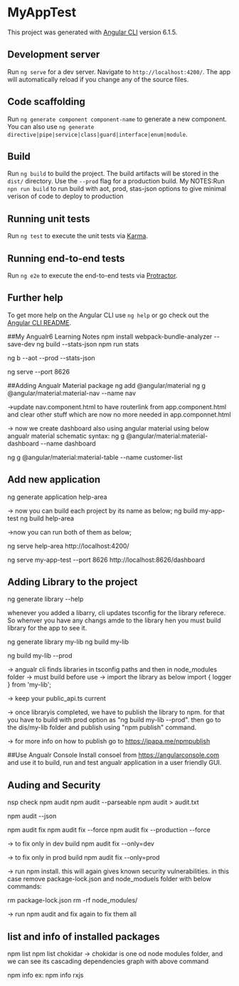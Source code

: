 # MyAppTest

This project was generated with [Angular CLI](https://github.com/angular/angular-cli) version 6.1.5.

## Development server

Run `ng serve` for a dev server. Navigate to `http://localhost:4200/`. The app will automatically reload if you change any of the source files.

## Code scaffolding

Run `ng generate component component-name` to generate a new component. You can also use `ng generate directive|pipe|service|class|guard|interface|enum|module`.

## Build

Run `ng build` to build the project. The build artifacts will be stored in the `dist/` directory. Use the `--prod` flag for a production build.
My NOTES:Run `npn run build` to run build with aot,  prod, stas-json options to give minimal verison of code to deploy to production

## Running unit tests

Run `ng test` to execute the unit tests via [Karma](https://karma-runner.github.io).

## Running end-to-end tests

Run `ng e2e` to execute the end-to-end tests via [Protractor](http://www.protractortest.org/).

## Further help

To get more help on the Angular CLI use `ng help` or go check out the [Angular CLI README](https://github.com/angular/angular-cli/blob/master/README.md).

##My Angualr6 Learning Notes
npm install webpack-bundle-analyzer --save-dev
ng build --stats-json
npm run stats


ng b --aot --prod --stats-json

ng serve --port 8626

##Adding Angualr Material package
ng add @angular/material
ng g @angular/material:material-nav --name nav

->update nav.component.html to have routerlink from app.component.html and clear other stuff which are now no more needed in app.componnet.html

-> now we create dashboard also using angular material using  below angualr material schematic syntax:
ng g @angular/material:material-dashboard --name dashboard

ng g @angular/material:material-table --name customer-list

## Add new application
ng generate application help-area

-> now you can build each project by its name as below;
ng build my-app-test
ng build help-area

->now you can run both of them as below;

ng serve help-area
http://localhost:4200/


ng serve my-app-test --port 8626
http://localhost:8626/dashboard


## Adding Library to the project
ng generate library --help

whenever you added a libarry, cli updates  tsconfig for the library referece. So whenver you have any changs amde to the library hen you must build library for the app to see it.


ng generate library my-lib 
ng build my-lib

ng build my-lib --prod


-> angualr cli finds libraries in tsconfig paths and then in node_modules folder
-> must build before use
-> import the library as below
   import { logger } from 'my-lib';

-> keep your public_api.ts current 

-> once libraryis completed, we have to publish the library to npm. for that you have to build with prod option as "ng build my-lib --prod". then go to the dis/my-lib folder and publish using "npm publish" command.

-> for more info on how to publish go to https://jpapa.me/npmpublish

##Use Angualr Console
Install consoel from https://angularconsole.com and use it to build, run and test angualr application in a user friendly GUI.


## Auding and Security
nsp check
npm audit
npm audit --parseable
npm audit > audit.txt

npm audit --json



npm audit fix 
npm audit fix --force 
npm audit fix --production --force


-> to fix only in dev build
npm audit fix --only=dev



-> to fix only in prod build
npm audit fix --only=prod

-> run npm install. this will again gives known security vulnerabilities. in this case remove package-lock.json and node_moduels folder with below commands:

rm package-lock.json
rm -rf node_modules/

-> run npm audit and fix again to fix them all

## list and info of installed packages
npm list
npm list chokidar 
-> chokidar is one od node modules folder, and we can see its cascading dependencies graph with above command


npm info <package-name>
ex: npm info rxjs
